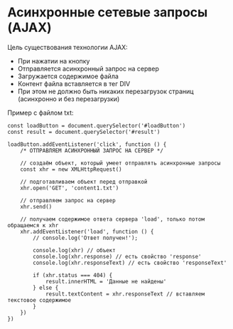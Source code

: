 # Асинхронные сетевые запросы (AJAX)

Цель существования технологии AJAX:
- При нажатии на кнопку
- Отправляется асинхронный запрос на сервер
- Загружается содержимое файла
- Контент файла вставляется в тег DIV
- При этом не должно быть никаких перезагрузок страниц (асинхронно и без перезагрузки)

Пример с файлом txt:

    const loadButton = document.querySelector('#loadButton')
    const result = document.querySelector('#result')

    loadButton.addEventListener('click', function () {
        /* ОТПРАВЛЯЕМ АСИНХРОННЫЙ ЗАПРОС НА СЕРВЕР */

        // создаём объект, который умеет отправлять асинхронные запросы
        const xhr = new XMLHttpRequest()
        
        // подготавливаем объект перед отправкой
        xhr.open('GET', 'content1.txt')

        // отправляем запрос на сервер
        xhr.send()

        // получаем содержимое ответа сервера 'load', только потом обращаемся к xhr
        xhr.addEventListener('load', function () {
            // console.log('Ответ получен!');

            console.log(xhr) // объект
            console.log(xhr.response) // есть свойство 'response'
            console.log(xhr.responseText) // есть свойство 'responseText'

            if (xhr.status === 404) {
                result.innerHTML = 'Данные не найдены'
            } else {
                result.textContent = xhr.responseText // вставляем текстовое содержимое
            }
        })
    })